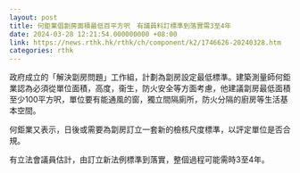```yaml
---
layout: post
title: 何鉅業倡劏房面積最低百平方呎　有議員料訂標準到落實需3至4年
date: 2024-03-28 12:21:54.000000000 +08:00
link: https://news.rthk.hk/rthk/ch/component/k2/1746626-20240328.htm
categories: rthk
---
```


政府成立的「解決劏房問題」工作組，計劃為劏房設定最低標準。建築測量師何鉅業認為必須從單位面積，高度，衞生，防火安全等方面考慮，他建議劏房最低面積至少100平方呎，單位要有能通風的窗，獨立間隔廁所，防火分隔的廚房等生活基本空間。

何鉅業又表示，日後或需要為劏房訂立一套新的檢核尺度標準，以評定單位是否合規。

有立法會議員估計，由訂立新法例標準到落實，整個過程可能需時3至4年。

